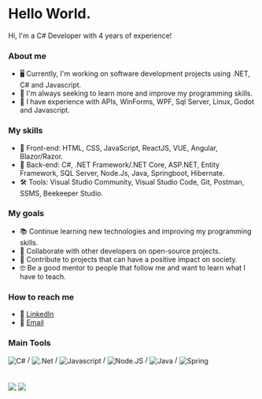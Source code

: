 # Hello World.
Hi, I'm a C# Developer with 4 years of experience!

### About me
- 🖥️ Currently, I'm working on software development projects using .NET, C# and Javascript.
- 🌱 I'm always seeking to learn more and improve my programming skills.
- 💼 I have experience with APIs, WinForms, WPF, Sql Server, Linux, Godot and Javascript.

### My skills
- 🎨 Front-end: HTML, CSS, JavaScript, ReactJS, VUE, Angular, Blazor/Razor.
- 🧰 Back-end: C#, .NET Framework/.NET Core, ASP.NET, Entity Framework, SQL Server, Node.Js, Java, Springboot, Hibernate.
- 🛠️ Tools: Visual Studio Community, Visual Studio Code, Git, Postman, SSMS, Beekeeper Studio.

### My goals
- 📚 Continue learning new technologies and improving my programming skills.
- 🤝 Collaborate with other developers on open-source projects.
- 🚀 Contribute to projects that can have a positive impact on society.
- 🤓 Be a good mentor to people that follow me and want to learn what I have to teach.

### How to reach me
- 💼 [LinkedIn](https://www.linkedin.com/in/murilo-souza-barros/)
- 📧 [Email](mailto:murilodesouzabarros@gmail.com)

### Main Tools
<img align="center" alt="C#" src="https://img.shields.io/badge/C%23-239120?style=for-the-badge&logo=c-sharp&logoColor=white"> / <img align="center" alt=".Net" src="https://img.shields.io/badge/.NET-5C2D91?style=for-the-badge&logo=.net&logoColor=white"> /
<img align="center" alt="Javascript" src="https://img.shields.io/badge/JavaScript-F7DF1E?style=for-the-badge&logo=javascript&logoColor=black"> / <img align="center" alt="Node.JS" src="https://img.shields.io/badge/Node.js-43853D?style=for-the-badge&logo=node.js&logoColor=white"> /
<img align="center" alt="Java" src="https://img.shields.io/badge/Java-ED8B00?style=for-the-badge&logo=java&logoColor=white"> / <img align="center" alt = "Spring" src="https://img.shields.io/badge/Spring-6DB33F?style=for-the-badge&logo=spring&logoColor=white">


<div style="display: inline_block; padding-top:20px">
    <img align="center" src = "https://github-readme-stats.vercel.app/api/top-langs/?username=MusinxFate&theme=merko&layout=compact">
    <img align="center" src = "https://github-readme-stats.vercel.app/api?username=MusinxFate&count_private=true&show_icons=true&theme=merko">
</div>

